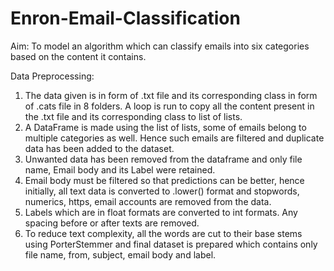 # Enron-Email-Classification
Aim: To model an algorithm which can classify emails into six categories based on the content it contains.

Data Preprocessing:
1) The data given is in form of .txt file and its corresponding class in form of .cats file in 8 folders. A loop is run to copy all the content present in the .txt file and its corresponding class to list of lists.
2) A DataFrame is made using the list of lists, some of emails belong to multiple categories as well. Hence such emails are filtered and duplicate data has been added to the dataset.
3) Unwanted data has been removed from the dataframe and only file name, Email body and its Label were retained.
4) Email body must be filtered so that predictions can be better, hence initially, all text data is converted to .lower() format and stopwords, numerics, https, email accounts are removed from the data.
5) Labels which are in float formats are converted to int formats. Any spacing before or after texts are removed.
6) To reduce text complexity, all the words are cut to their base stems using PorterStemmer and final dataset is prepared which contains only file name, from, subject, email body and label.
